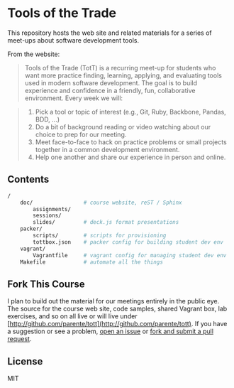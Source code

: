 # Tools of the Trade

This repository hosts the web site and related materials for a series of meet-ups about software development tools.

From the website:

> Tools of the Trade (TotT) is a recurring meet-up for students who want more practice finding, learning, applying, and evaluating tools used in modern software development. The goal is to build experience and confidence in a friendly, fun, collaborative environment. Every week we will:

> 1. Pick a tool or topic of interest (e.g., Git, Ruby, Backbone, Pandas, BDD, ...)
> 2. Do a bit of background reading or video watching about our choice to prep for our meeting.
> 3. Meet face-to-face to hack on practice problems or small projects together in a common development environment.
> 4. Help one another and share our experience in person and online.

## Contents

```bash
/
    doc/                # course website, reST / Sphinx
        assignments/
        sessions/
        slides/         # deck.js format presentations
    packer/
        scripts/        # scripts for provisioning
        tottbox.json    # packer config for building student dev env
    vagrant/
        Vagrantfile     # vagrant config for managing student dev env
    Makefile            # automate all the things
```

## Fork This Course

I plan to build out the material for our meetings entirely in the public eye. The source for the course web site, code samples, shared Vagrant box, lab exercises, and so on all live or will live under [http://github.com/parente/tott](http://github.com/parente/tott). If you have a suggestion or see a problem, [open an issue](https://github.com/parente/tott/issues) or [fork and submit a pull request](https://github.com/parente/tott/fork).

## License

MIT
